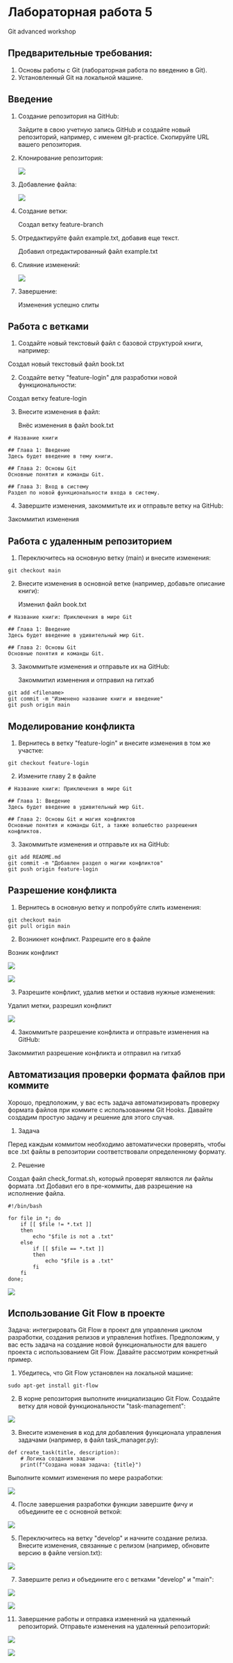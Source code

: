 # Лабораторная работа 5
Git advanced workshop

## Предварительные требования:

1. Основы работы с Git (лабораторная работа по введению в Git).
2. Установленный Git на локальной машине.


## Введение

1. Создание репозитория на GitHub:

    Зайдите в свою учетную запись GitHub и создайте новый репозиторий, например, с именем git-practice.
    Скопируйте URL вашего репозитория.

2. Клонирование репозитория:

    ![](https://github.com/AndreyLyakhovich/git-lab-5/blob/5311b31e03a4147b0385163bd8a4f0a4c458e3cc/report/clone.jpeg)

3. Добавление файла:

    ![](https://github.com/AndreyLyakhovich/git-lab-5/blob/5311b31e03a4147b0385163bd8a4f0a4c458e3cc/report/fcommit.jpeg)

4. Создание ветки:

    Создал ветку feature-branch

5. Отредактируйте файл example.txt, добавив еще текст.

    Добавил отредактированный файл example.txt

6. Слияние изменений:

    ![](https://github.com/AndreyLyakhovich/git-lab-5/blob/5311b31e03a4147b0385163bd8a4f0a4c458e3cc/report/merge.jpeg)

7. Завершение:

    Изменения успешно слиты

## Работа с ветками

1. Создайте новый текстовый файл с базовой структурой книги, например:

Создал новый текстовый файл book.txt

2. Создайте ветку "feature-login" для разработки новой функциональности:

Создал ветку feature-login

3. Внесите изменения в файл:

   Внёс изменения в файл book.txt

```
# Название книги

## Глава 1: Введение
Здесь будет введение в тему книги.

## Глава 2: Основы Git
Основные понятия и команды Git.

## Глава 3: Вход в систему
Раздел по новой функциональности входа в систему.
```

4. Завершите изменения, закоммитьте их и отправьте ветку на GitHub:

Закоммитил изменения

## Работа с удаленным репозиторием

1. Переключитесь на основную ветку (main) и внесите изменения:

```
git checkout main
```

2. Внесите изменения в основной ветке (например, добавьте описание книги):

   Изменил файл book.txt

```
# Название книги: Приключения в мире Git

## Глава 1: Введение
Здесь будет введение в удивительный мир Git.

## Глава 2: Основы Git
Основные понятия и команды Git.

```

3. Закоммитьте изменения и отправьте их на GitHub:

   Закоммитил изменения и отправил на гитхаб

```
git add <filename>
git commit -m "Изменено название книги и введение"
git push origin main

```


## Моделирование конфликта

1. Вернитесь в ветку "feature-login" и внесите изменения в том же участке:

```
git checkout feature-login
```

2. Измените главу 2 в файле

```
# Название книги: Приключения в мире Git

## Глава 1: Введение
Здесь будет введение в удивительный мир Git.

## Глава 2: Основы Git и магия конфликтов
Основные понятия и команды Git, а также волшебство разрешения конфликтов.

```

3. Закоммитьте изменения и отправьте их на GitHub:

```
git add README.md
git commit -m "Добавлен раздел о магии конфликтов"
git push origin feature-login

```

## Разрешение конфликта

1. Вернитесь в основную ветку и попробуйте слить изменения:

```
git checkout main
git pull origin main
```

2. Возникнет конфликт. Разрешите его в файле

Возник конфликт

![](https://github.com/AndreyLyakhovich/git-lab-5/blob/5311b31e03a4147b0385163bd8a4f0a4c458e3cc/report/conflict1.jpeg)

![](https://github.com/AndreyLyakhovich/git-lab-5/blob/5311b31e03a4147b0385163bd8a4f0a4c458e3cc/report/conflict2.jpeg)

3. Разрешите конфликт, удалив метки и оставив нужные изменения:

Удалил метки, разрешил конфликт

![](https://github.com/AndreyLyakhovich/git-lab-5/blob/5311b31e03a4147b0385163bd8a4f0a4c458e3cc/report/conflictResolved.jpeg)

4. Закоммитьте разрешение конфликта и отправьте изменения на GitHub:

Закоммитил разрешение конфликта и отправил на гитхаб

## Автоматизация проверки формата файлов при коммите

Хорошо, предположим, у вас есть задача автоматизировать проверку формата файлов при коммите с использованием Git Hooks. Давайте создадим простую задачу и решение для этого случая.

1. Задача

Перед каждым коммитом необходимо автоматически проверять, чтобы все .txt файлы в репозитории соответствовали определенному формату.

2. Решение

Создал файл check_format.sh, который проверят являются ли файлы формата .txt Добавил его в пре-коммиты, дав разрешение на исполнение файла.

```
#!/bin/bash

for file in *; do 
	if [[ $file != *.txt ]]
	then 
		echo "$file is not a .txt"
	else 
		if [[ $file == *.txt ]]
		then
			echo "$file is a .txt"
		fi
	fi
done;
```

![](https://github.com/AndreyLyakhovich/git-lab-5/blob/5311b31e03a4147b0385163bd8a4f0a4c458e3cc/report/pre-commits.jpeg)

## Использование Git Flow в проекте

Задача: интегрировать Git Flow в проект для управления циклом разработки, создания релизов и управления hotfixes. 
Предположим, у вас есть задача на создание новой функциональности для вашего проекта с использованием Git Flow. Давайте рассмотрим конкретный пример.

1. Убедитесь, что Git Flow установлен на локальной машине:

```
sudo apt-get install git-flow
```

2. В корне репозитория выполните инициализацию Git Flow. Создайте ветку для новой функциональности "task-management":

![](https://github.com/AndreyLyakhovich/git-lab-5/blob/5311b31e03a4147b0385163bd8a4f0a4c458e3cc/report/flow1.jpeg)

3. Внесите изменения в код для добавления функционала управления задачами (например, в файл task_manager.py):

```
def create_task(title, description):
    # Логика создания задачи
    print(f"Создана новая задача: {title}")
```

Выполните коммит изменения по мере разработки:

![](https://github.com/AndreyLyakhovich/git-lab-5/blob/5311b31e03a4147b0385163bd8a4f0a4c458e3cc/report/flow2.jpeg)

4. После завершения разработки функции завершите фичу и объедините ее с основной веткой:

![](https://github.com/AndreyLyakhovich/git-lab-5/blob/5311b31e03a4147b0385163bd8a4f0a4c458e3cc/report/flow3.jpeg)

5. Переключитесь на ветку "develop" и начните создание релиза. Внесите изменения, связанные с релизом (например, обновите версию в файле version.txt):

![](https://github.com/AndreyLyakhovich/git-lab-5/blob/5311b31e03a4147b0385163bd8a4f0a4c458e3cc/report/flow4.jpeg)

7. Завершите релиз и объедините его с ветками "develop" и "main":

![](https://github.com/AndreyLyakhovich/git-lab-5/blob/5311b31e03a4147b0385163bd8a4f0a4c458e3cc/report/flow5.jpeg)

![](https://github.com/AndreyLyakhovich/git-lab-5/blob/5311b31e03a4147b0385163bd8a4f0a4c458e3cc/report/flow7.jpeg)

11. Завершение работы и отправка изменений на удаленный репозиторий. Отправьте изменения на удаленный репозиторий:

![](https://github.com/AndreyLyakhovich/git-lab-5/blob/5311b31e03a4147b0385163bd8a4f0a4c458e3cc/report/flow8.jpeg)

![](https://github.com/AndreyLyakhovich/git-lab-5/blob/0d11de11ed65c5cd6f79d00b67442d327eb9a875/report/flow9.jpeg)
